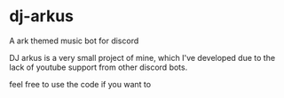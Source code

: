 # dj-arkus
A ark themed music bot for discord

DJ arkus is a very small project of mine, which I've developed due to the lack of youtube support from other discord bots.

feel free to use the code if you want to
